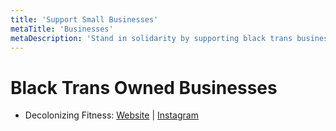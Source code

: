 ```yaml
---
title: 'Support Small Businesses'
metaTitle: 'Businesses'
metaDescription: 'Stand in solidarity by supporting black trans businesses.'
---
```


# Black Trans Owned Businesses

- Decolonizing Fitness: [Website](http://decolonizingfitness.com/) | [Instagram](http://instagram.com/decolonizing_fitness)